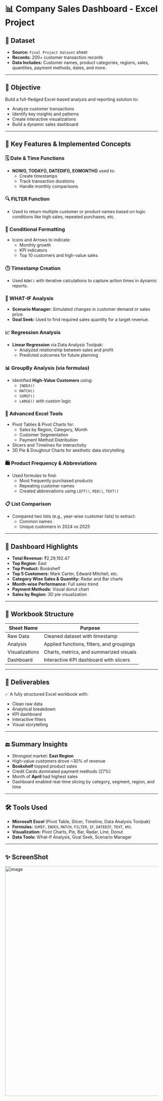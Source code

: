 # 📊 Company Sales Dashboard - Excel Project

## 📁 Dataset
- **Source:** `Final Project Dataset` sheet
- **Records:** 200+ customer transaction records
- **Data Includes:** Customer names, product categories, regions, sales, quantities, payment methods, dates, and more.

---

## 🎯 Objective
Build a full-fledged Excel-based analysis and reporting solution to:
- Analyze customer transactions
- Identify key insights and patterns
- Create interactive visualizations
- Build a dynamic sales dashboard

---

## 📌 Key Features & Implemented Concepts

### 🗓️ Date & Time Functions
- **NOW(), TODAY(), DATEDIF(), EOMONTH()** used to:
  - Create timestamps
  - Track transaction durations
  - Handle monthly comparisons

### 🔍 FILTER Function
- Used to return multiple customer or product names based on logic conditions like high sales, repeated purchases, etc.

### 🎨 Conditional Formatting
- Icons and Arrows to indicate:
  - Monthly growth
  - KPI indicators
  - Top 10 customers and high-value sales

### 🕒 Timestamp Creation
- Used `NOW()` with iterative calculations to capture action times in dynamic reports.

### 🧠 WHAT-IF Analysis
- **Scenario Manager:** Simulated changes in customer demand or sales price.
- **Goal Seek:** Used to find required sales quantity for a target revenue.

### 📈 Regression Analysis
- **Linear Regression** via Data Analysis Toolpak:
  - Analyzed relationship between sales and profit
  - Predicted outcomes for future planning

### 📊 GroupBy Analysis (via formulas)
- Identified **High-Value Customers** using:
  - `INDEX()`
  - `MATCH()`
  - `SUMIF()`
  - `LARGE()` with custom logic

### 📌 Advanced Excel Tools
- Pivot Tables & Pivot Charts for:
  - Sales by Region, Category, Month
  - Customer Segmentation
  - Payment Method Distribution
- Slicers and Timelines for interactivity
- 3D Pie & Doughnut Charts for aesthetic data storytelling

### 🛍️ Product Frequency & Abbreviations
- Used formulas to find:
  - Most frequently purchased products
  - Repeating customer names
  - Created abbreviations using `LEFT()`, `MID()`, `TEXT()`

### 📋 List Comparison
- Compared two lists (e.g., year-wise customer lists) to extract:
  - Common names
  - Unique customers in 2024 vs 2025

---

## 📌 Dashboard Highlights

- **Total Revenue:** ₹2,29,192.47
- **Top Region:** East
- **Top Product:** Bookshelf
- **Top 5 Customers:** Mark Carter, Edward Mitchell, etc.
- **Category Wise Sales & Quantity:** Radar and Bar charts
- **Month-wise Performance:** Full sales trend
- **Payment Methods:** Visual donut chart
- **Sales by Region:** 3D pie visualization

---

## 📁 Workbook Structure

| Sheet Name     | Purpose                                      |
|----------------|----------------------------------------------|
| Raw Data       | Cleaned dataset with timestamp               |
| Analysis       | Applied functions, filters, and groupings    |
| Visualizations | Charts, metrics, and summarized visuals      |
| Dashboard      | Interactive KPI dashboard with slicers       |

---

## 📌 Deliverables

✅ A fully structured Excel workbook with:
- Clean raw data
- Analytical breakdown
- KPI dashboard
- Interactive filters
- Visual storytelling

---

## 🔚 Summary Insights

- Strongest market: **East Region**
- High-value customers drove ~30% of revenue
- **Bookshelf** topped product sales
- Credit Cards dominated payment methods (27%)
- Month of **April** had highest sales
- Dashboard enabled real-time slicing by category, segment, region, and time

---

## 🛠 Tools Used

- **Microsoft Excel** (Pivot Table, Slicer, Timeline, Data Analysis Toolpak)
- **Formulas:** `SUMIF`, `INDEX`, `MATCH`, `FILTER`, `IF`, `DATEDIF`, `TEXT`, etc.
- **Visualization:** Pivot Charts, Pie, Bar, Radar, Line, Donut
- **Data Tools:** What-If Analysis, Goal Seek, Scenario Manager

---

## ✨ ScreenShot
<img width="1902" height="756" alt="image" src="https://github.com/user-attachments/assets/f21ab23c-c078-4821-b90e-72a76c898de3" />


